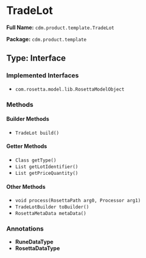 # TradeLot

**Full Name:** `cdm.product.template.TradeLot`

**Package:** `cdm.product.template`

## Type: Interface

### Implemented Interfaces

- `com.rosetta.model.lib.RosettaModelObject`

### Methods

#### Builder Methods

- `TradeLot build()`

#### Getter Methods

- `Class getType()`
- `List getLotIdentifier()`
- `List getPriceQuantity()`

#### Other Methods

- `void process(RosettaPath arg0, Processor arg1)`
- `TradeLotBuilder toBuilder()`
- `RosettaMetaData metaData()`

### Annotations

- **RuneDataType**
- **RosettaDataType**

